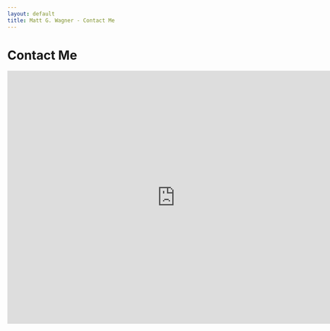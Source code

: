```yaml
---
layout: default
title: Matt G. Wagner - Contact Me
---
```


# Contact Me

<iframe src="https://spreadsheets.google.com/embeddedform?formkey=dHhGMGJtaHlpQXdRU1kzTkRtNTFaaGc6MQ" width="760" height="575" frameborder="0" marginheight="0" marginwidth="0">Loading...</iframe>
